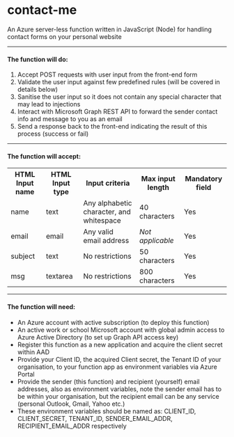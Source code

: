 # contact-me
An Azure server-less function written in JavaScript (Node) for handling contact forms on your personal website

***

#### The function will do:
1. Accept POST requests with user input from the front-end form
2. Validate the user input against few predefined rules (will be covered in details below)
3. Sanitise the user input so it does not contain any special character that may lead to injections
4. Interact with Microsoft Graph REST API to forward the sender contact info and message to you as an email
5. Send a response back to the front-end indicating the result of this process (success or fail)

***

#### The function will accept:
<table>
  <tr>
    <th>HTML Input name</th>
    <th>HTML Input type</th>
    <th>Input criteria</th>
    <th>Max input length</th>
    <th>Mandatory field</th>
  </tr>
  <tr>
    <td>name</td>
    <td>text</td>
    <td>Any alphabetic character, and whitespace</td>
    <td>40 characters</td>
    <td>Yes</td>
  </tr>
  <tr>
    <td>email</td>
    <td>email</td>
    <td>Any valid email address</td>
    <td><i>Not applicable</i></td>
    <td>Yes</td>
  </tr>
  <tr>
    <td>subject</td>
    <td>text</td>
    <td>No restrictions</td>
    <td>50 characters</td>
    <td>Yes</td>
  </tr>
  <tr>
    <td>msg</td>
    <td>textarea</td>
    <td>No restrictions</td>
    <td>800 characters</td>
    <td>Yes</td>
  </tr>
</table>

***

#### The function will need:
+ An Azure account with active subscription (to deploy this function)
+ An active work or school Microsoft account with global admin access to Azure Active Directory (to set up Graph API access key)
+ Register this function as a new application and acquire the client secret within AAD
+ Provide your Client ID, the acquired Client secret, the Tenant ID of your organisation, to your function app as environment variables via Azure Portal
+ Provide the sender (this function) and recipient (yourself) email addresses, also as environment variables, note the sender email has to be within your organisation, but the recipient email can be any service (personal Outlook, Gmail, Yahoo etc.)
+ These environment variables should be named as:
    CLIENT_ID, CLIENT_SECRET, TENANT_ID, SENDER_EMAIL_ADDR, RECIPIENT_EMAIL_ADDR
  respectively
